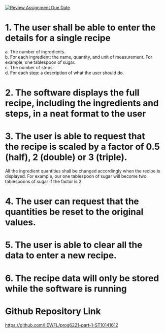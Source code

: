 [![Review Assignment Due Date](https://classroom.github.com/assets/deadline-readme-button-24ddc0f5d75046c5622901739e7c5dd533143b0c8e959d652212380cedb1ea36.svg)](https://classroom.github.com/a/Oa99dRjC)

# 1. The user shall be able to enter the details for a single recipe

a. The number of ingredients.  
b. For each ingredient: the name, quantity, and unit of measurement. For example, one
tablespoon of sugar.  
c. The number of steps.  
d. For each step: a description of what the user should do.  

# 2. The software displays the full recipe, including the ingredients and steps, in a neat format to the user

# 3. The user is able to request that the recipe is scaled by a factor of 0.5 (half), 2 (double) or 3 (triple).
All the ingredient quantities shall be changed accordingly when the recipe is displayed. For example, our one tablespoon of sugar will become two tablespoons of sugar 
if the factor is 2.

# 4. The user can request that the quantities be reset to the original values.

# 5. The user is able to clear all the data to enter a new recipe.

# 6. The recipe data will only be stored while the software is running

# Github Repository Link
https://github.com/IIEWFL/prog6221-part-1-ST10141612
